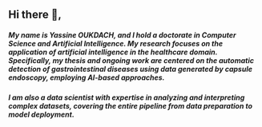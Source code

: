 ## Hi there 👋,
<h5>My name is Yassine OUKDACH, and I hold a doctorate in Computer Science and Artificial Intelligence. My research focuses on the application of artificial intelligence in the healthcare domain. Specifically, my thesis and ongoing work are centered on the automatic detection of gastrointestinal diseases using data generated by capsule endoscopy, employing AI-based approaches. </h5>
<h5>I am also a data scientist with expertise in analyzing and interpreting complex datasets, covering the entire pipeline from data preparation to model deployment.<h5>
<!--
**YassineOUKDACH/YassineOUKDACH** is a ✨ _special_ ✨ repository because its `README.md` (this file) appears on your GitHub profile.

Here are some ideas to get you started:

- 🔭 I’m currently working on ...
- 🌱 I’m currently learning ...
- 👯 I’m looking to collaborate on ...
- 🤔 I’m looking for help with ...
- 💬 Ask me about ...
- 📫 How to reach me: ...
- 😄 Pronouns: ...
- ⚡ Fun fact: ...
-->
